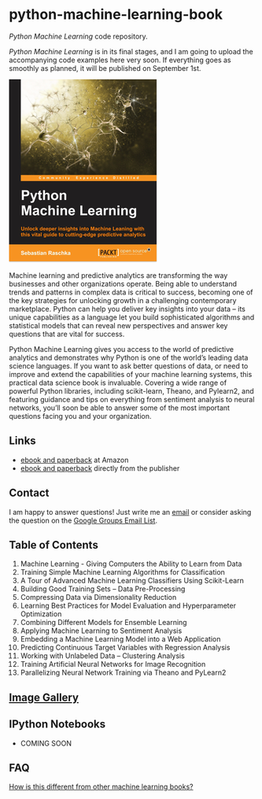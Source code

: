 # python-machine-learning-book

*Python Machine Learning* code repository.

*Python Machine Learning* is in its final stages, and I am going to upload the accompanying code examples here
very soon. If everything goes as smoothly as planned, it will be published on September 1st.

![](./images/cover_1.png)


Machine learning and predictive analytics are transforming the way businesses and other organizations operate. Being able to understand trends and patterns in complex data is critical to success, becoming one of the key strategies for unlocking growth in a challenging contemporary marketplace. Python can help you deliver key insights into your data – its unique capabilities as a language let you build sophisticated algorithms and statistical models that can reveal new perspectives and answer key questions that are vital for success.

Python Machine Learning gives you access to the world of predictive analytics and demonstrates why Python is one of the world’s leading data science languages. If you want to ask better questions of data, or need to improve and extend the capabilities of your machine learning systems, this practical data science book is invaluable. Covering a wide range of powerful Python libraries, including scikit-learn, Theano, and Pylearn2, and featuring guidance and tips on everything from sentiment analysis to neural networks, you’ll soon be able to answer some of the most important questions facing you and your organization.



## Links

- [ebook and paperback](http://www.amazon.com/Python-Machine-Learning-Sebastian-Raschka/dp/1783555130/ref=sr_1_2?ie=UTF8&qid=1437754343&sr=8-2&keywords=python+machine+learning+essentials) at Amazon
- [ebook and paperback](https://www.packtpub.com/big-data-and-business-intelligence/python-machine-learning) directly from the publisher

## Contact

I am happy to answer questions! Just write me an [email](mailto:mail@sebastianraschka.com)
or consider asking the question on the [Google Groups Email List](https://groups.google.com/forum/#!forum/python-machine-learning-book).

## Table of Contents

1. Machine Learning - Giving Computers the Ability to Learn from Data
2. Training Simple Machine Learning Algorithms for Classification
3. A Tour of Advanced Machine Learning Classifiers Using Scikit-Learn
4. Building Good Training Sets – Data Pre-Processing
5. Compressing Data via Dimensionality Reduction
6. Learning Best Practices for Model Evaluation and Hyperparameter Optimization
7. Combining Different Models for Ensemble Learning
8. Applying Machine Learning to Sentiment Analysis
9. Embedding a Machine Learning Model into a Web Application
10. Predicting Continuous Target Variables with Regression Analysis
11. Working with Unlabeled Data – Clustering Analysis  
12. Training Artificial Neural Networks for Image Recognition
13. Parallelizing Neural Network Training via Theano and PyLearn2

## [Image Gallery](./images/image_gallery/README.md)

## IPython Notebooks

- COMING SOON

## FAQ

[How is this different from other machine learning books?](./faq/different.md)
